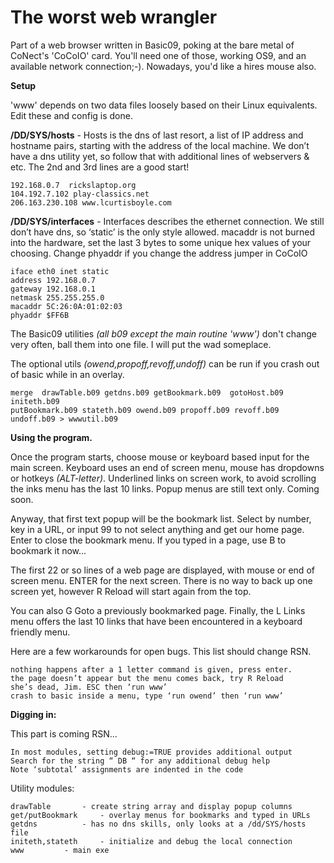 <h1> The worst web wrangler </h1>

Part of a web browser written in Basic09, poking at the bare metal of CoNect's 'CoCoIO' card. You'll need one of those, working OS9, and an available network connection;-). Nowadays, you'd like a hires mouse also. 

<B>Setup</B>

'www' depends on two data files loosely based on their Linux equivalents. Edit these and config is done.

<b>/DD/SYS/hosts</b> - Hosts is the dns of last resort, a list of IP address and hostname pairs, starting with the address of the local machine. We don’t have a dns utility yet, so follow that with additional lines of webservers & etc. The 2nd and 3rd lines are a good start!  

	192.168.0.7  rickslaptop.org
	104.192.7.102 play-classics.net
	206.163.230.108 www.lcurtisboyle.com 
	

<b>/DD/SYS/interfaces</b> - Interfaces describes the ethernet connection. We still don’t have dns, so ‘static’ is the only style allowed. 
macaddr is not burned into the hardware, set the last 3 bytes to some unique hex values of your choosing. 
Change phyaddr if you change the address jumper in CoCoIO 

	iface eth0 inet static
	address 192.168.0.7
	gateway 192.168.0.1
	netmask 255.255.255.0
	macaddr 5C:26:0A:01:02:03
	phyaddr $FF6B


The Basic09 utilities <i>(all b09 except the main routine 'www')</i> don't change very often, ball them into one file.  I will put the wad someplace. 

The optional utils <i>(owend,propoff,revoff,undoff)</i> can be run if you crash out of basic while in an overlay.

	merge  drawTable.b09 getdns.b09 getBookmark.b09  gotoHost.b09 initeth.b09 
 	putBookmark.b09 stateth.b09 owend.b09 propoff.b09 revoff.b09 undoff.b09 > wwwutil.b09

<B>Using the program. </B>

Once the program starts, choose mouse or keyboard based input for the main screen. Keyboard uses an end of screen menu, mouse has dropdowns or hotkeys <i>(ALT-letter)</i>. Underlined links on screen work, to avoid scrolling the <L>inks menu has the last 10 links. Popup menus are still text only. Coming soon. 

Anyway, that first text popup will be the bookmark list. Select by number, key in a URL, or input 99 to not select anything and get our home page.  Enter to close the bookmark menu. If you typed in a page, use B to bookmark it now...

The first 22 or so lines of a web page are displayed, with mouse or end of screen menu. ENTER for the next screen. There is no way to back up one screen yet, however R Reload will start again from the top. 

You can also G Goto a previously bookmarked page. Finally, the L Links menu offers the last 10 links that have been encountered in a keyboard friendly menu. 

Here are a few workarounds for open bugs. This list should change RSN. 

	nothing happens after a 1 letter command is given, press enter.
	the page doesn’t appear but the menu comes back, try R Reload
	she’s dead, Jim. ESC then ‘run www’
	crash to basic inside a menu, type ‘run owend’ then ‘run www’


<B>Digging in:</B>

This part is coming RSN… 

	In most modules, setting debug:=TRUE provides additional output
	Search for the string “ DB “ for any additional debug help 
	Note ‘subtotal’ assignments are indented in the code

Utility modules:
	
	drawTable		- create string array and display popup columns
	get/putBookmark		- overlay menus for bookmarks and typed in URLs
	getdns			- has no dns skills, only looks at a /dd/SYS/hosts file
	initeth,stateth		- initialize and debug the local connection
	www			- main exe 
